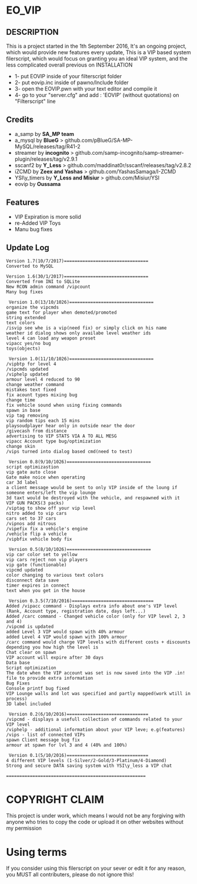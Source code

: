 # EO_VIP

## DESCRIPTION
This is a project started in the 1th September 2016, It's an ongoing project, which would provide new features every update,
This is a VIP based system filerscript, which would focus on granting you an ideal VIP system, and the less complicated overall previous on INSTALLATION
* 1- put EOVIP inside of your filterscript folder
* 2- put eovip.inc inside of pawno/Include folder
* 3- open the EOVIP.pwn with your text editor and compile it
* 4- go to your "server.cfg" and add : 'EOVIP' (without quotations) on "Filterscript" line

## Credits
* a_samp		      by **SA_MP team**
* a_mysql			    by **BlueG**			>	github.com/pBlueG/SA-MP-MySQL/releases/tag/R41-2
* streamer		    by **incognito**			>	github.com/samp-incognito/samp-streamer-plugin/releases/tag/v2.9.1
* sscanf2			    by **Y_Less**			>	github.com/maddinat0r/sscanf/releases/tag/v2.8.2
* iZCMD			      by **Zeex and Yashas** 		>	github.com/YashasSamaga/I-ZCMD
* YSI\y_timers		by **Y_Less and Misiur**		>	github.com/Misiur/YSI
* eovip			      by **Oussama**

## Features
+ VIP Expiration is more solid
+ re-Added VIP Toys
+ Manu bug fixes

## Update Log
```
Version 1.7(10/7/2017)================================
Converted to MySQL

Version 1.6(30/1/2017)================================
Converted from INI to SQLite
New RCON admin command /vipcount
Many bug fixes

 Version 1.0(13/10/1026)================================
organize the vipcmds
game text for player when demoted/promoted
string extended
text colors
/isvip see whe is a vip(need fix) or simply click on his name
weather id dialog shows only availabe level weather ids
level 4 can load any weapon preset
vipacc yes/no bug
toys(objects)

 Version 1.0(11/10/1026)================================
/vipbtp for level 4
/vipcmds updated
/viphelp updated
armour level 4 reduced to 90
change weather command
mistakes text fixed
fix acount types mixing bug
change time
fix vehicle sound when using fixing commands
spawn in base
vip tag removing
vip random tips each 15 mins
playsoudplayer hear only in outside near the door
/givecash from distance
advertising to VIP STATS VIA A TO ALL MESG
vipacc Account type bug/optimization
change skin
/vips turned into dialog based cmd(need to test)

 Version 0.8(9/10/1026)================================
script optimizastion
vip gate auto close
Gate make noice when operating
car 3d label
a client message would be sent to only VIP inside of the loung if someone enters/left the vip lounge
3d taxt would be destroyed with the vehicle, and respawned with it
VIP GUN PACKS(3 packs)
/viptag to show off your vip level
nitro added to vip cars
cars set to 37 cars
/vipnos add nitrous
/vipefix fix a vehicle's engine
/vehicle flip a vehicle
/vipbfix vehicle body fix

 Version 0.5(8/10/1026)================================
vip car color set to yellow
vip cars reject non vip players
vip gate (functionable)
vipcmd updated
color changing to various text colors
disconnect data save
timer expires in connect
text when you get in the house

 Version 0.3.5(7/10/2016)===============================
Added /vipacc command - Displays extra info about one's VIP level (Rank, Account type, registration date, days left...)
Added /carc command - Changed vehicle color (only for VIP level 2, 3 and 4)
/vipcmd is updated
added Level 3 VIP would spawn with 40% armour
added Level 4 VIP would spawn with 100% armour
/carc command would charge VIP levels with different costs + discounts depending you how high the level is
Chat clear on spawn
VIP account will expire after 30 days
Data base 
Script optimization
The date when the VIP account was set is now saved into the VIP .in! file to provide extra information
Bug Fixes 
Console printf bug fixed
VIP Lounge walls and lot was specified and partly mapped(work wtill in process)
3D label included

 Version 0.2(6/10/2016)===============================
/vipcmd - displays a usefull collection of commands related to your VIP level
/viphelp - additional information about your VIP leve; e.g(features)
/vips - list of connected VIPs
spawn Client message bug fix
armour at spawn for lvl 3 and 4 (40% and 100%)

 Version 0.1(5/10/2016)===============================
4 different VIP levels (1-Silver/2-Gold/3-Platinum/4-Diamond)
Strong and secure DATA saving system with YSI\y_less a VIP chat

=====================================================
```
# COPYRIGHT CLAIM
This project is under work, which means I would not be any forgiving with anyone who tries to copy the code or upload it on other websites without my permission

# Using terms
If you consider using this filerscript on your sever or edit it for any reason, you MUST all contributers,
please do not ignore this!
